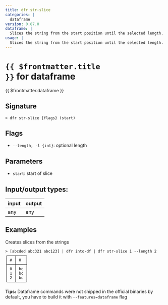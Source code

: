 ```yaml
---
title: dfr str-slice
categories: |
  dataframe
version: 0.87.0
dataframe: |
  Slices the string from the start position until the selected length.
usage: |
  Slices the string from the start position until the selected length.
---
```

<!-- This file is automatically generated. Please edit the command in https://github.com/nushell/nushell instead. -->

# <code>{{ $frontmatter.title }}</code> for dataframe

<div class='command-title'>{{ $frontmatter.dataframe }}</div>

## Signature

```> dfr str-slice {flags} (start)```

## Flags

 -  `--length, -l {int}`: optional length

## Parameters

 -  `start`: start of slice


## Input/output types:

| input | output |
| ----- | ------ |
| any   | any    |

## Examples

Creates slices from the strings
```nu
> [abcded abc321 abc123] | dfr into-df | dfr str-slice 1 --length 2
╭───┬────╮
│ # │ 0  │
├───┼────┤
│ 0 │ bc │
│ 1 │ bc │
│ 2 │ bc │
╰───┴────╯

```


**Tips:** Dataframe commands were not shipped in the official binaries by default, you have to build it with `--features=dataframe` flag